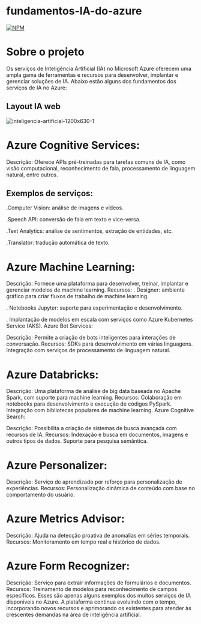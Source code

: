 # fundamentos-IA-do-azure
[![NPM](https://img.shields.io/npm/l/react)](https://github.com/natanael83/sds1-wmazoni/blob/master/LICENSE) 

# Sobre o projeto

Os serviços de Inteligência Artificial (IA) no Microsoft Azure oferecem uma ampla gama de ferramentas e recursos para desenvolver, implantar e gerenciar soluções de IA. Abaixo estão alguns dos fundamentos dos serviços de IA no Azure:

## Layout IA web
![inteligencia-artificial-1200x630-1](https://github.com/natanael83/fundamentos-IA-do-azure/assets/140859913/4b699907-ec69-45ee-aab2-c3cf71bf78bb)

# Azure Cognitive Services:

Descrição: Oferece APIs pré-treinadas para tarefas comuns de IA, como visão computacional, reconhecimento de fala, processamento de linguagem natural, entre outros.

## Exemplos de serviços:
.Computer Vision: análise de imagens e vídeos.

.Speech API: conversão de fala em texto e vice-versa.

.Text Analytics: análise de sentimentos, extração de entidades, etc.

.Translator: tradução automática de texto.

# Azure Machine Learning:

Descrição: Fornece uma plataforma para desenvolver, treinar, implantar e gerenciar modelos de machine learning.
Recursos:
. Designer: ambiente gráfico para criar fluxos de trabalho de machine learning.

. Notebooks Jupyter: suporte para experimentação e desenvolvimento.

. Implantação de modelos em escala com serviços como Azure Kubernetes Service (AKS).
Azure Bot Services:

Descrição: Permite a criação de bots inteligentes para interações de conversação.
Recursos:
SDKs para desenvolvimento em várias linguagens.
Integração com serviços de processamento de linguagem natural.

# Azure Databricks:

Descrição: Uma plataforma de análise de big data baseada no Apache Spark, com suporte para machine learning.
Recursos:
Colaboração em notebooks para desenvolvimento e execução de códigos PySpark.
Integração com bibliotecas populares de machine learning.
Azure Cognitive Search:

Descrição: Possibilita a criação de sistemas de busca avançada com recursos de IA.
Recursos:
Indexação e busca em documentos, imagens e outros tipos de dados.
Suporte para pesquisa semântica.

# Azure Personalizer:

Descrição: Serviço de aprendizado por reforço para personalização de experiências.
 Recursos:
Personalização dinâmica de conteúdo com base no comportamento do usuário.

# Azure Metrics Advisor:

Descrição: Ajuda na detecção proativa de anomalias em séries temporais.
Recursos:
Monitoramento em tempo real e histórico de dados.

# Azure Form Recognizer:

Descrição: Serviço para extrair informações de formulários e documentos.
Recursos:
Treinamento de modelos para reconhecimento de campos específicos.
Esses são apenas alguns exemplos dos muitos serviços de IA disponíveis no Azure. A plataforma continua evoluindo com o tempo, incorporando novos recursos e aprimorando os existentes para atender às crescentes demandas na área de inteligência artificial.








